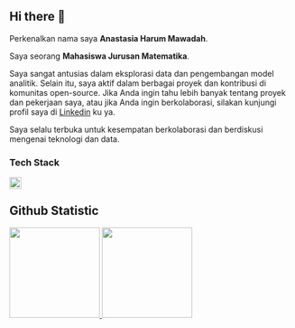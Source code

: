 ## Hi there 👋


Perkenalkan nama saya **Anastasia Harum Mawadah**.<br>

Saya seorang **Mahasiswa Jurusan Matematika**.<br>

Saya sangat antusias dalam eksplorasi data dan pengembangan model analitik. Selain itu, saya aktif dalam berbagai proyek dan kontribusi di komunitas open-source.
Jika Anda ingin tahu lebih banyak tentang proyek dan pekerjaan saya, atau jika Anda ingin berkolaborasi, silakan kunjungi profil saya di [Linkedin](https://www.linkedin.com/in/anastasiahm/) ku ya.

Saya selalu terbuka untuk kesempatan berkolaborasi dan berdiskusi mengenai teknologi dan data.

### Tech Stack
<a href="https://www.python.org/"><img align="left" alt="Python" title="Python" width="21px" src="https://upload.wikimedia.org/wikipedia/commons/c/c3/Python-logo-notext.svg" /></a>
<br>

## Github Statistic
<p align="left">
<a href="https://github.com/AnastasiaHarum">
  <img height="160em" src="https://github-readme-stats-eight-theta.vercel.app/api?username=penuliscode&show_icons=true&theme=algolia&include_all_commits=true&count_private=true"/>
  <img height="160em" src="https://github-readme-stats-eight-theta.vercel.app/api/top-langs/?username=penuliscode&layout=compact&theme=algolia"/>
</a>
</p>
